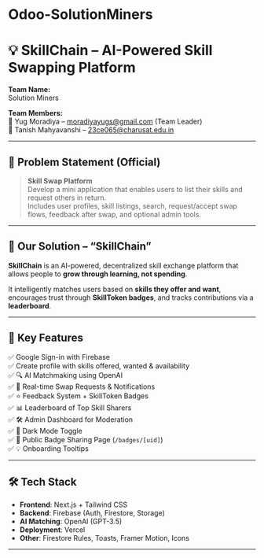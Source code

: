 # Odoo-SolutionMiners
# 💡 SkillChain – AI-Powered Skill Swapping Platform

**Team Name:**  
Solution Miners

**Team Members:**  
👤 Yug Moradiya – moradiyayugs@gmail.com (Team Leader)  
👤 Tanish Mahyavanshi – 23ce065@charusat.edu.in

---

## 🚀 Problem Statement (Official)

> **Skill Swap Platform**  
> Develop a mini application that enables users to list their skills and request others in return.  
> Includes user profiles, skill listings, search, request/accept swap flows, feedback after swap, and optional admin tools.

---

## 🌟 Our Solution – “SkillChain”

**SkillChain** is an AI-powered, decentralized skill exchange platform that allows people to **grow through learning, not spending**.

It intelligently matches users based on **skills they offer and want**, encourages trust through **SkillToken badges**, and tracks contributions via a **leaderboard**.

---

## 🧠 Key Features

✅ Google Sign-in with Firebase  
✅ Create profile with skills offered, wanted & availability  
✅ 🔍 AI Matchmaking using OpenAI  
✅ 🔁 Real-time Swap Requests & Notifications  
✅ ⭐ Feedback System + SkillToken Badges  
✅ 📊 Leaderboard of Top Skill Sharers  
✅ 🛠️ Admin Dashboard for Moderation  
✅ 🌙 Dark Mode Toggle  
✅ 🏅 Public Badge Sharing Page (`/badges/[uid]`)  
✅ 💡 Onboarding Tooltips

---

## 🛠️ Tech Stack

- **Frontend**: Next.js + Tailwind CSS  
- **Backend**: Firebase (Auth, Firestore, Storage)  
- **AI Matching**: OpenAI (GPT-3.5)  
- **Deployment**: Vercel  
- **Other**: Firestore Rules, Toasts, Framer Motion, Icons

---